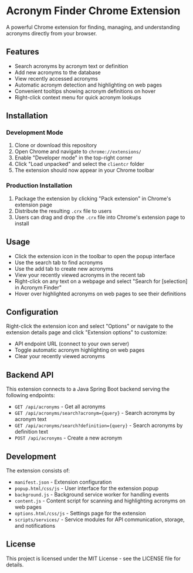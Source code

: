 # Acronym Finder Chrome Extension

A powerful Chrome extension for finding, managing, and understanding acronyms directly from your browser.

## Features

- Search acronyms by acronym text or definition
- Add new acronyms to the database
- View recently accessed acronyms
- Automatic acronym detection and highlighting on web pages
- Convenient tooltips showing acronym definitions on hover
- Right-click context menu for quick acronym lookups

## Installation

### Development Mode

1. Clone or download this repository
2. Open Chrome and navigate to `chrome://extensions/`
3. Enable "Developer mode" in the top-right corner
4. Click "Load unpacked" and select the `clientcr` folder
5. The extension should now appear in your Chrome toolbar

### Production Installation

1. Package the extension by clicking "Pack extension" in Chrome's extension page
2. Distribute the resulting `.crx` file to users
3. Users can drag and drop the `.crx` file into Chrome's extension page to install

## Usage

- Click the extension icon in the toolbar to open the popup interface
- Use the search tab to find acronyms
- Use the add tab to create new acronyms
- View your recently viewed acronyms in the recent tab
- Right-click on any text on a webpage and select "Search for [selection] in Acronym Finder"
- Hover over highlighted acronyms on web pages to see their definitions

## Configuration

Right-click the extension icon and select "Options" or navigate to the extension details page and click "Extension options" to customize:

- API endpoint URL (connect to your own server)
- Toggle automatic acronym highlighting on web pages
- Clear your recently viewed acronyms

## Backend API

This extension connects to a Java Spring Boot backend serving the following endpoints:

- `GET /api/acronyms` - Get all acronyms
- `GET /api/acronyms/search?acronym={query}` - Search acronyms by acronym text
- `GET /api/acronyms/search?definition={query}` - Search acronyms by definition text
- `POST /api/acronyms` - Create a new acronym

## Development

The extension consists of:

- `manifest.json` - Extension configuration
- `popup.html/css/js` - User interface for the extension popup
- `background.js` - Background service worker for handling events
- `content.js` - Content script for scanning and highlighting acronyms on web pages
- `options.html/css/js` - Settings page for the extension
- `scripts/services/` - Service modules for API communication, storage, and notifications

## License

This project is licensed under the MIT License - see the LICENSE file for details.

